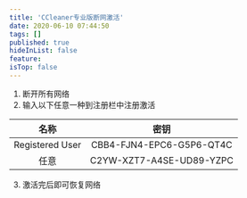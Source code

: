 ```yaml
---
title: 'CCleaner专业版断网激活'
date: 2020-06-10 07:44:50
tags: []
published: true
hideInList: false
feature: 
isTop: false
---
```

1. 断开所有网络
2. 输入以下任意一种到注册栏中注册激活

|名称|密钥|
|:----:|:----:|
|Registered User|CBB4-FJN4-EPC6-G5P6-QT4C|
|任意|C2YW-XZT7-A4SE-UD89-YZPC|

3. 激活完后即可恢复网络
